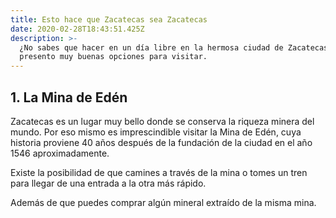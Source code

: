 ```yaml
---
title: Esto hace que Zacatecas sea Zacatecas
date: 2020-02-28T18:43:51.425Z
description: >-
  ¿No sabes que hacer en un día libre en la hermosa ciudad de Zacatecas? Aquí te
  presento muy buenas opciones para visitar.
---
```

## 1. La Mina de Edén

Zacatecas es un lugar muy bello donde se conserva la riqueza minera del mundo. Por eso mismo es imprescindible visitar la Mina de Edén, cuya historia proviene 40 años después de la fundación de la ciudad en el año 1546 aproximadamente.

Existe la posibilidad de que camines a través de la mina o tomes un tren para llegar de una entrada a la otra más rápido.

Además de que puedes comprar algún mineral extraído de la misma mina.

